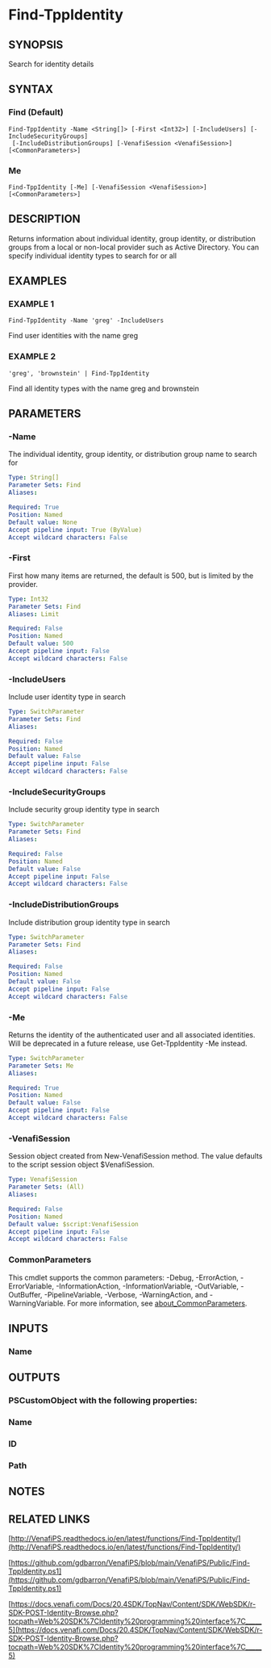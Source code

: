 # Find-TppIdentity

## SYNOPSIS
Search for identity details

## SYNTAX

### Find (Default)
```
Find-TppIdentity -Name <String[]> [-First <Int32>] [-IncludeUsers] [-IncludeSecurityGroups]
 [-IncludeDistributionGroups] [-VenafiSession <VenafiSession>] [<CommonParameters>]
```

### Me
```
Find-TppIdentity [-Me] [-VenafiSession <VenafiSession>] [<CommonParameters>]
```

## DESCRIPTION
Returns information about individual identity, group identity, or distribution groups from a local or non-local provider such as Active Directory.
You can specify individual identity types to search for or all

## EXAMPLES

### EXAMPLE 1
```
Find-TppIdentity -Name 'greg' -IncludeUsers
```

Find user identities with the name greg

### EXAMPLE 2
```
'greg', 'brownstein' | Find-TppIdentity
```

Find all identity types with the name greg and brownstein

## PARAMETERS

### -Name
The individual identity, group identity, or distribution group name to search for

```yaml
Type: String[]
Parameter Sets: Find
Aliases:

Required: True
Position: Named
Default value: None
Accept pipeline input: True (ByValue)
Accept wildcard characters: False
```

### -First
First how many items are returned, the default is 500, but is limited by the provider.

```yaml
Type: Int32
Parameter Sets: Find
Aliases: Limit

Required: False
Position: Named
Default value: 500
Accept pipeline input: False
Accept wildcard characters: False
```

### -IncludeUsers
Include user identity type in search

```yaml
Type: SwitchParameter
Parameter Sets: Find
Aliases:

Required: False
Position: Named
Default value: False
Accept pipeline input: False
Accept wildcard characters: False
```

### -IncludeSecurityGroups
Include security group identity type in search

```yaml
Type: SwitchParameter
Parameter Sets: Find
Aliases:

Required: False
Position: Named
Default value: False
Accept pipeline input: False
Accept wildcard characters: False
```

### -IncludeDistributionGroups
Include distribution group identity type in search

```yaml
Type: SwitchParameter
Parameter Sets: Find
Aliases:

Required: False
Position: Named
Default value: False
Accept pipeline input: False
Accept wildcard characters: False
```

### -Me
Returns the identity of the authenticated user and all associated identities. 
Will be deprecated in a future release, use Get-TppIdentity -Me instead.

```yaml
Type: SwitchParameter
Parameter Sets: Me
Aliases:

Required: True
Position: Named
Default value: False
Accept pipeline input: False
Accept wildcard characters: False
```

### -VenafiSession
Session object created from New-VenafiSession method. 
The value defaults to the script session object $VenafiSession.

```yaml
Type: VenafiSession
Parameter Sets: (All)
Aliases:

Required: False
Position: Named
Default value: $script:VenafiSession
Accept pipeline input: False
Accept wildcard characters: False
```

### CommonParameters
This cmdlet supports the common parameters: -Debug, -ErrorAction, -ErrorVariable, -InformationAction, -InformationVariable, -OutVariable, -OutBuffer, -PipelineVariable, -Verbose, -WarningAction, and -WarningVariable. For more information, see [about_CommonParameters](http://go.microsoft.com/fwlink/?LinkID=113216).

## INPUTS

### Name
## OUTPUTS

### PSCustomObject with the following properties:
###     Name
###     ID
###     Path
## NOTES

## RELATED LINKS

[http://VenafiPS.readthedocs.io/en/latest/functions/Find-TppIdentity/](http://VenafiPS.readthedocs.io/en/latest/functions/Find-TppIdentity/)

[https://github.com/gdbarron/VenafiPS/blob/main/VenafiPS/Public/Find-TppIdentity.ps1](https://github.com/gdbarron/VenafiPS/blob/main/VenafiPS/Public/Find-TppIdentity.ps1)

[https://docs.venafi.com/Docs/20.4SDK/TopNav/Content/SDK/WebSDK/r-SDK-POST-Identity-Browse.php?tocpath=Web%20SDK%7CIdentity%20programming%20interface%7C_____5](https://docs.venafi.com/Docs/20.4SDK/TopNav/Content/SDK/WebSDK/r-SDK-POST-Identity-Browse.php?tocpath=Web%20SDK%7CIdentity%20programming%20interface%7C_____5)

